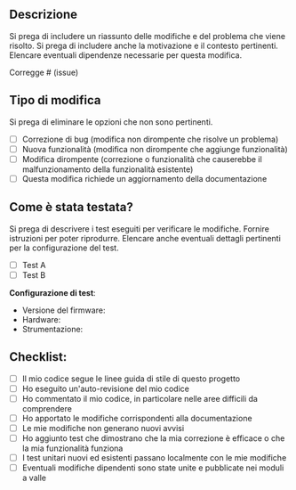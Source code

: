 ## Descrizione

Si prega di includere un riassunto delle modifiche e del problema che viene risolto. Si prega di includere anche la motivazione e il contesto pertinenti. Elencare eventuali dipendenze necessarie per questa modifica.

Corregge # (issue)

## Tipo di modifica

Si prega di eliminare le opzioni che non sono pertinenti.

- [ ] Correzione di bug (modifica non dirompente che risolve un problema)
- [ ] Nuova funzionalità (modifica non dirompente che aggiunge funzionalità)
- [ ] Modifica dirompente (correzione o funzionalità che causerebbe il malfunzionamento della funzionalità esistente)
- [ ] Questa modifica richiede un aggiornamento della documentazione

## Come è stata testata?

Si prega di descrivere i test eseguiti per verificare le modifiche. Fornire istruzioni per poter riprodurre. Elencare anche eventuali dettagli pertinenti per la configurazione del test.

- [ ] Test A
- [ ] Test B

**Configurazione di test**:
* Versione del firmware:
* Hardware:
* Strumentazione:

## Checklist:

- [ ] Il mio codice segue le linee guida di stile di questo progetto
- [ ] Ho eseguito un'auto-revisione del mio codice
- [ ] Ho commentato il mio codice, in particolare nelle aree difficili da comprendere
- [ ] Ho apportato le modifiche corrispondenti alla documentazione
- [ ] Le mie modifiche non generano nuovi avvisi
- [ ] Ho aggiunto test che dimostrano che la mia correzione è efficace o che la mia funzionalità funziona
- [ ] I test unitari nuovi ed esistenti passano localmente con le mie modifiche
- [ ] Eventuali modifiche dipendenti sono state unite e pubblicate nei moduli a valle
